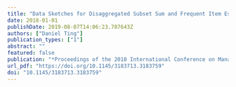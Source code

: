 ```yaml
---
title: "Data Sketches for Disaggregated Subset Sum and Frequent Item Estimation"
date: 2018-01-01
publishDate: 2019-08-07T14:06:23.707643Z
authors: ["Daniel Ting"]
publication_types: ["1"]
abstract: ""
featured: false
publication: "*Proceedings of the 2018 International Conference on Management of Data, SIGMOD Conference 2018, Houston, TX, USA, June 10-15, 2018*"
url_pdf: "https://doi.org/10.1145/3183713.3183759"
doi: "10.1145/3183713.3183759"
---
```


